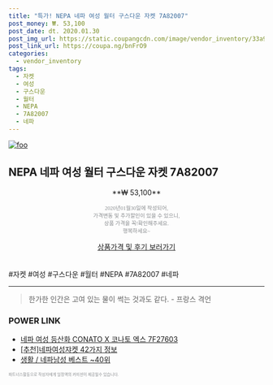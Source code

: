 ```yaml
--- 
title: "특가! NEPA 네파 여성 월터 구스다운 자켓 7A82007" 
post_money: ₩. 53,100 
post_date: dt. 2020.01.30 
post_img_url: https://static.coupangcdn.com/image/vendor_inventory/33a9/50a0a8b03af93fd0c6d5ffc13fb7b693d292860c43a48baf57e2c7bab162.jpg 
post_link_url: https://coupa.ng/bnFrO9 
categories: 
  - vendor_inventory 
tags: 
  - 자켓 
  - 여성 
  - 구스다운 
  - 월터 
  - NEPA 
  - 7A82007 
  - 네파 
--- 
```

[![foo](https://static.coupangcdn.com/image/vendor_inventory/33a9/50a0a8b03af93fd0c6d5ffc13fb7b693d292860c43a48baf57e2c7bab162.jpg)](https://coupa.ng/bnFrO9) 

## NEPA 네파 여성 월터 구스다운 자켓 7A82007 
<p style="text-align: center;">**₩ 53,100**</p> 
<p style="text-align: center;"><span style="color: #898c8f; font-family: Georgia,Times,serif; font-size: 0.75em;">2020년01월30일에 작성되어, <br>가격변동 및 추가할인이 있을 수 있으니,<br> 상품 가격을 꼭!확인해주세요.<br>행복하세요~</span> 
</p>	 
<div markdown="0" style="text-align: center;"><a href="https://coupa.ng/bnFrO9" class="btn btn--success">상품가격 및 후기 보러가기</a></div> 
<br><br> 
  #자켓 #여성 #구스다운 #월터 #NEPA #7A82007 #네파 
<hr> 

> 한가한 인간은 고여 있는 물이 썩는 것과도 같다. - 프랑스 격언 


### POWER LINK

* <a href="https://blog.naver.com/santokki14/221785609728" target="_blank">네파 여성 등산화 CONATO X 코나토 엑스 7F27603</a>
* <a href="https://blog.naver.com/fasyy4321/221789555643" target="_blank">[추천]네파여성쟈켓 42가지 정보</a>
* <a href="https://blog.naver.com/santokki14/221779610453" target="_blank">생활 / 네파남성 베스트 ~40위</a>

<span style="color: #898c8f; font-family: Georgia,Times,serif; font-size: 0.55em;">파트너스활동으로 작성자에게 일정액의 커미션이 제공될수 있습니다.</span> 
